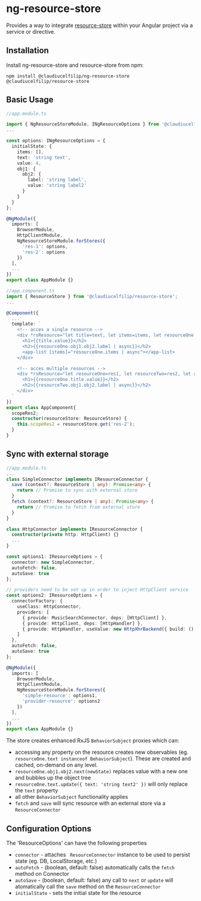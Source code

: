 # ng-resource-store

Provides a way to integrate [resource-store](https://github.com/claudiucelfilip/resource-store) within your Angular project via a service or directive.


## Installation

Install ng-resource-store and resource-store from npm:

`npm install @claudiucelfilip/ng-resource-store @claudiucelfilip/resource-store`

## Basic Usage
```ts
//app.module.ts

import { NgResourceStoreModule, INgResourceOptions } from '@claudiucelfilip/ng-resource-store';
...

const options: INgResourceOptions = {
  initialState: {
    items: [],
    text: 'string text',
    value: 4,
    obj1: {
      obj2: {
        label: 'string label',
        value: 'string label2'
      }
    }
  }
};

@NgModule({
  imports: [
    BrowserModule,
    HttpClientModule,
    NgResourceStoreModule.forStores({
      'res-1': options,
      'res-2': options
    })
  ],
  ...
})
export class AppModule {}
```

```ts
//app.component.ts
import { ResourceStore } from '@claudiucelfilip/resource-store';
...

@Component({
  ...
  template: `
    <!-- acces a single resource -->
    <div *rsResource="let title=text, let items=items, let resourceOne from 'res-1'">
      <h1>{{title.value}}</h2>
      <h2>{{resourceOne.obj1.obj2.label | async}}</h2>
      <app-list [items]="resourceOne.items | async"></app-list>
    </div>

    <!-- acces multiple resources -->
    <div *rsResource="let resourceOne=res1, let resourceTwo=res2, let allResources from {res1: 'res-1', res2: scopeRes2}">
      <h1>{{resourceOne.title.value}}</h2>
      <h2>{{resourceTwo.obj1.obj2.label | async}}</h2>
    </div>
  `
})
export class AppComponent{
  scopeRes2;
  constructor(resourceStore: ResourceStore) {
    this.scopeRes2 = resourceStore.get('res-2');
  }
}

```
## Sync with external storage
```ts
//app.module.ts
...
class SimpleConnector implements IResourceConnector {
  save (context?: ResourceStore | any): Promise<any> {
    return // Promise to sync with external store
  }
  fetch (context?: ResourceStore | any): Promise<any> {
    return // Promise to fetch from external store
  }
}

class HttpConnector implements IResourceConnector {
  constructor(private http: HttpClient) {}
  ...
}

const options1: IResourceOptions = {
  connector: new SimpleConnector,
  autoFetch: false,
  autoSave: true
};

// providers need to be set up in order to inject HttpClient service
const options2: IResourceOptions = {
  connectorFactory: {
    useClass: HttpConnector,
    providers: [
      { provide: MusicSearchConnector, deps: [HttpClient] },
      { provide: HttpClient, deps: [HttpHandler] },
      { provide: HttpHandler, useValue: new HttpXhrBackend({ build: () => new XMLHttpRequest }) },
    ]
  },
  autoFetch: false,
  autoSave: true
};

@NgModule({
  imports: [
    BrowserModule,
    HttpClientModule,
    NgResourceStoreModule.forStores({
      'simple-resource': options1,
      'provider-resource': options2
    })
  ],
  ...
})
export class AppModule {}


```
The store creates enhanced RxJS `BehaviorSubject` proxies which can:
* accessing any property on the resource creates new observables (eg. `resourceOne.text instanceof BehaviorSubject`). These are created and cached, on-demand on any level.
* `resourceOne.obj1.obj2.next(newState)` replaces value with a new one and bubbles up the object tree
* `resourceOne.text.update({
  text: 'string text2'
})` will only replace the `text` property
* all other `BehaviorSubject` functionality applies
* `fetch` and `save` will sync resource with an external store via a `ResourceConnector`

## Configuration Options
The 'ResourceOptions' can have the following properties
* `connector` - attaches ` ResourceConnector` instance to be used to persist state (eg. DB, LocalStorage, etc.)
* `autoFetch` - (boolean, default: false) automatically calls the `fetch` method on Connector
* `autoSave` - (boolean, default: false) any call to `next` or `update` will atomatically call the `save` method on the `ResourceConnector`
* `initialState` - sets the initial state for the resource
